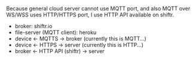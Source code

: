 Because general cloud server cannot use MQTT port,
and also MQTT over WS/WSS uses HTTP/HTTPS port,
I use HTTP API available on shiftr.

- broker: shiftr.io
- file-server (MQTT client): heroku
- device <- MQTTS -> broker (currently this is MQTT...)
- device <- HTTPS -> server (currently this is HTTP...)
- broker <- HTTP API (shiftr) -> server
